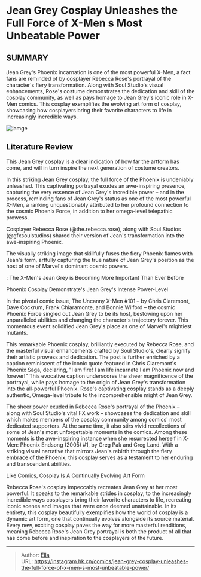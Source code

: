 # Jean Grey Cosplay Unleashes the Full Force of X-Men s Most Unbeatable Power


## SUMMARY 



  Jean Grey&#39;s Phoenix incarnation is one of the most powerful X-Men, a fact fans are reminded of by cosplayer Rebecca Rose&#39;s portrayal of the character&#39;s fiery transformation.   Along with Soul Studio&#39;s visual enhancements, Rose&#39;s costume demonstrates the dedication and skill of the cosplay community, as well as pays homage to Jean Grey&#39;s iconic role in X-Men comics.   This cosplay exemplifies the evolving art form of cosplay, showcasing how cosplayers bring their favorite characters to life in increasingly incredible ways.  

![iamge](https://static1.srcdn.com/wordpress/wp-content/uploads/2022/10/Jean-Grey-Phoenix-Force-Featured-Image.jpg)

## Literature Review

This Jean Grey cosplay is a clear indication of how far the artform has come, and will in turn inspire the next generation of costume creators.




In this striking Jean Grey cosplay, the full force of the Phoenix is undeniably unleashed. This captivating portrayal exudes an awe-inspiring presence, capturing the very essence of Jean Grey&#39;s incredible power – and in the process, reminding fans of Jean Grey&#39;s status as one of the most powerful X-Men, a ranking unquestionably attributed to her profound connection to the cosmic Phoenix Force, in addition to her omega-level telepathic prowess.




Cosplayer Rebecca Rose (@the.rebecca.rose), along with Soul Studios (@gfxsoulstudios) shared their version of Jean&#39;s transformation into the awe-inspiring Phoenix.


 

The visually striking image that skillfully fuses the fiery Phoenix flames with Jean&#39;s form, artfully capturing the true nature of Jean Grey&#39;s position as the host of one of Marvel&#39;s dominant cosmic powers.

 : The X-Men&#39;s Jean Grey is Becoming More Important Than Ever Before


 Phoenix Cosplay Demonstrate&#39;s Jean Grey&#39;s Intense Power-Level 
          



In the pivotal comic issue, The Uncanny X-Men #101 – by Chris Claremont, Dave Cockrum, Frank Chiaramonte, and Bonnie Wilford – the cosmic Phoenix Force singled out Jean Grey to be its host, bestowing upon her unparalleled abilities and changing the character&#39;s trajectory forever. This momentous event solidified Jean Grey&#39;s place as one of Marvel&#39;s mightiest mutants.







This remarkable Phoenix cosplay, brilliantly executed by Rebecca Rose, and the masterful visual enhancements crafted by Soul Studio&#39;s, clearly signify their artistic prowess and dedication. The post is further enriched by a caption reminiscent of the iconic quote featured in Chris Claremont&#39;s Phoenix Saga, declaring, &#34;I am fire! I am life incarnate I am Phoenix now and forever!&#34; This evocative caption underscores the sheer magnificence of the portrayal, while pays homage to the origin of Jean Grey&#39;s transformation into the all-powerful Phoenix. Rose&#39;s captivating cosplay stands as a deeply authentic, Omega-level tribute to the incomprehensible might of Jean Grey.

The sheer power exuded in Rebecca Rose&#39;s portrayal of the Phoenix – along with Soul Studio&#39;s vital FX work – showcases the dedication and skill which makes members of the cosplay community among comics&#39; most dedicated supporters. At the same time, it also stirs vivid recollections of some of Jean&#39;s most unforgettable moments in the comics. Among these moments is the awe-inspiring instance when she resurrected herself in X-Men: Phoenix Endsong (2005) #1, by Greg Pak and Greg Land. With a striking visual narrative that mirrors Jean&#39;s rebirth through the fiery embrace of the Phoenix, this cosplay serves as a testament to her enduring and transcendent abilities.






 Like Comics, Cosplay Is A Continually Evolving Art Form 

 

Rebecca Rose&#39;s cosplay impeccably recreates Jean Grey at her most powerful. It speaks to the remarkable strides in cosplay, to the increasingly incredible ways cosplayers bring their favorite characters to life, recreating iconic scenes and images that were once deemed unattainable. In its entirety, this cosplay beautifully exemplifies how the world of cosplay is a dynamic art form, one that continually evolves alongside its source material. Every new, exciting cosplay paves the way for more masterful renditions, meaning Rebecca Rose&#39;s Jean Grey portrayal is both the product of all that has come before and inspiration to the cosplayers of the future.



---

> Author: [Ella](https://instagram.hk.cn/)  
> URL: https://instagram.hk.cn/comics/jean-grey-cosplay-unleashes-the-full-force-of-x-men-s-most-unbeatable-power/  

